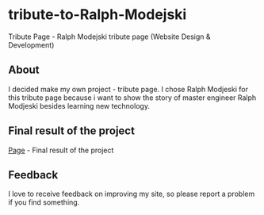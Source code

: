 # tribute-to-Ralph-Modejski
Tribute Page - Ralph Modejski tribute page (Website Design & Development)

## About
I decided make my own project - tribute page. I chose Ralph Modjeski for this tribute page because i want to show the story of master engineer Ralph Modjeski besides learning new technology.

## Final result of the project
[Page](https://darekrepos.github.io/tribute-to-Ralph-Modejski/) - Final result of the project

## Feedback
I love to receive feedback on improving my site, so please report a problem if you find something.
